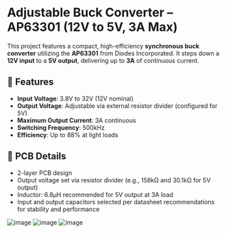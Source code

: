 # Adjustable Buck Converter – AP63301 (12V to 5V, 3A Max)

This project features a compact, high-efficiency **synchronous buck converter** utilizing the **AP63301** from Diodes Incorporated. It steps down a **12V input** to a **5V output**, delivering up to **3A** of continuous current.

## 🔧 Features

- **Input Voltage**: 3.8V to 32V (12V nominal)
- **Output Voltage**: Adjustable via external resistor divider (configured for 5V)
- **Maximum Output Current**: 3A continuous
- **Switching Frequency**: 500kHz
- **Efficiency**: Up to 88% at light loads

## 🧱 PCB Details

- 2-layer PCB design
- Output voltage set via resistor divider (e.g., 158kΩ and 30.1kΩ for 5V output)
- Inductor: 6.8μH recommended for 5V output at 3A load
- Input and output capacitors selected per datasheet recommendations for stability and performance


![image](https://github.com/user-attachments/assets/6e5b329c-6ff1-49e6-8ee4-9399298974b8)
![image](https://github.com/user-attachments/assets/12b99208-4585-47a6-b423-d97d817fbcd2)
![image](https://github.com/user-attachments/assets/855ea13a-ec2f-4a40-aec9-7981512c71a9)

